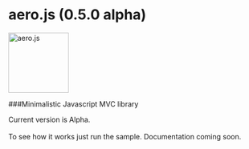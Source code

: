 aero.js (0.5.0 alpha)
====================

<img src="http://thibaud.bourgeois.free.fr/aerojs/img/aerojs.png" alt="aero.js" height="120px"/>

###Minimalistic Javascript MVC library

Current version is Alpha.
<br/><br/>
To see how it works just run the sample. Documentation coming soon.
